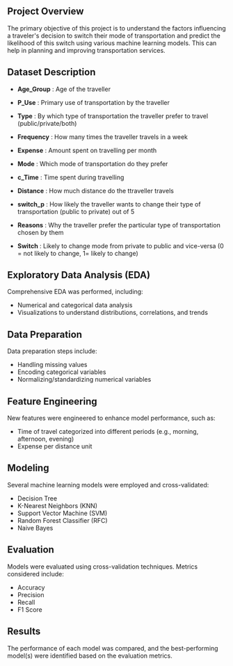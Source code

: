 ## Project Overview
The primary objective of this project is to understand the factors influencing a traveler's decision to switch their mode of transportation and predict the likelihood of this switch using various machine learning models. This can help in planning and improving transportation services.

## Dataset Description

- **Age_Group** : Age of the traveller

- **P_Use** : Primary use of transportation by the traveller

- **Type** : By which type of transportation the traveller prefer to travel (public/private/both)

- **Frequency** : How many times the traveller travels in a week

- **Expense** : Amount spent on travelling per month

- **Mode** : Which mode of transportation do they prefer

- **c_Time** : Time spent during travelling

- **Distance** : How much distance do the ttraveller travels

- **switch_p** : How likely the traveller wants to change their type of transportation (public to private) out of 5

- **Reasons** : Why the traveller prefer the particular type of transportation chosen by them

- **Switch** : Likely to change mode from private to public and vice-versa
              (0 = not likely to change, 1= likely to change)

## Exploratory Data Analysis (EDA)
Comprehensive EDA was performed, including:
- Numerical and categorical data analysis
- Visualizations to understand distributions, correlations, and trends

## Data Preparation
Data preparation steps include:
- Handling missing values
- Encoding categorical variables
- Normalizing/standardizing numerical variables

## Feature Engineering
New features were engineered to enhance model performance, such as:
- Time of travel categorized into different periods (e.g., morning, afternoon, evening)
- Expense per distance unit

## Modeling
Several machine learning models were employed and cross-validated:
- Decision Tree
- K-Nearest Neighbors (KNN)
- Support Vector Machine (SVM)
- Random Forest Classifier (RFC)
- Naive Bayes

## Evaluation
Models were evaluated using cross-validation techniques. Metrics considered include:
- Accuracy
- Precision
- Recall
- F1 Score

## Results
The performance of each model was compared, and the best-performing model(s) were identified based on the evaluation metrics.
